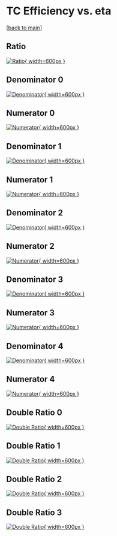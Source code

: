 # TC Efficiency vs. eta

[[back to main](./)]



## Ratio

[![Ratio](../mtv/var/TC_base_211_0_eff_eta.png){ width=600px }](../mtv/var/TC_base_211_0_eff_eta.pdf)

## Denominator 0

[![Denominator](../mtv/den/TC_base_211_0_eff_eta_den0.png){ width=600px }](../mtv/den/TC_base_211_0_eff_eta_den0.pdf)

## Numerator 0

[![Numerator](../mtv/num/TC_base_211_0_eff_eta_num0.png){ width=600px }](../mtv/num/TC_base_211_0_eff_eta_num0.pdf)

## Denominator 1

[![Denominator](../mtv/den/TC_base_211_0_eff_eta_den1.png){ width=600px }](../mtv/den/TC_base_211_0_eff_eta_den1.pdf)

## Numerator 1

[![Numerator](../mtv/num/TC_base_211_0_eff_eta_num1.png){ width=600px }](../mtv/num/TC_base_211_0_eff_eta_num1.pdf)

## Denominator 2

[![Denominator](../mtv/den/TC_base_211_0_eff_eta_den2.png){ width=600px }](../mtv/den/TC_base_211_0_eff_eta_den2.pdf)

## Numerator 2

[![Numerator](../mtv/num/TC_base_211_0_eff_eta_num2.png){ width=600px }](../mtv/num/TC_base_211_0_eff_eta_num2.pdf)

## Denominator 3

[![Denominator](../mtv/den/TC_base_211_0_eff_eta_den3.png){ width=600px }](../mtv/den/TC_base_211_0_eff_eta_den3.pdf)

## Numerator 3

[![Numerator](../mtv/num/TC_base_211_0_eff_eta_num3.png){ width=600px }](../mtv/num/TC_base_211_0_eff_eta_num3.pdf)

## Denominator 4

[![Denominator](../mtv/den/TC_base_211_0_eff_eta_den4.png){ width=600px }](../mtv/den/TC_base_211_0_eff_eta_den4.pdf)

## Numerator 4

[![Numerator](../mtv/num/TC_base_211_0_eff_eta_num4.png){ width=600px }](../mtv/num/TC_base_211_0_eff_eta_num4.pdf)

## Double Ratio 0

[![Double Ratio](../mtv/ratio/TC_base_211_0_eff_eta_ratio0.png){ width=600px }](../mtv/ratio/TC_base_211_0_eff_eta_ratio0.pdf)

## Double Ratio 1

[![Double Ratio](../mtv/ratio/TC_base_211_0_eff_eta_ratio1.png){ width=600px }](../mtv/ratio/TC_base_211_0_eff_eta_ratio1.pdf)

## Double Ratio 2

[![Double Ratio](../mtv/ratio/TC_base_211_0_eff_eta_ratio2.png){ width=600px }](../mtv/ratio/TC_base_211_0_eff_eta_ratio2.pdf)

## Double Ratio 3

[![Double Ratio](../mtv/ratio/TC_base_211_0_eff_eta_ratio3.png){ width=600px }](../mtv/ratio/TC_base_211_0_eff_eta_ratio3.pdf)

